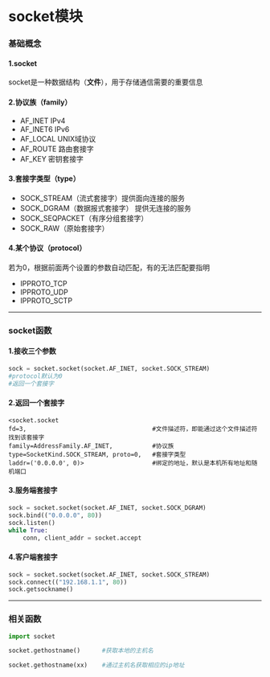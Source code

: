 # socket模块
### 基础概念
#### 1.socket
socket是一种数据结构（**文件**），用于存储通信需要的重要信息
#### 2.协议族（family）
* AF_INET    IPv4
* AF_INET6   IPv6
* AF_LOCAL   UNIX域协议
* AF_ROUTE   路由套接字
* AF_KEY     密钥套接字
#### 3.套接字类型（type）
* SOCK_STREAM（流式套接字）提供面向连接的服务
* SOCK_DGRAM（数据报式套接字） 提供无连接的服务
* SOCK_SEQPACKET（有序分组套接字）
* SOCK_RAW（原始套接字）
#### 4.某个协议（protocol）
若为0，根据前面两个设置的参数自动匹配，有的无法匹配要指明
* IPPROTO_TCP
* IPPROTO_UDP
* IPPROTO_SCTP
***
### socket函数
#### 1.接收三个参数
```python
sock = socket.socket(socket.AF_INET, socket.SOCK_STREAM)
#protocol默认为0
#返回一个套接字
```
#### 2.返回一个套接字
```shell
<socket.socket
fd=3,                                   #文件描述符，即能通过这个文件描述符找到该套接字
family=AddressFamily.AF_INET,           #协议族
type=SocketKind.SOCK_STREAM, proto=0,   #套接字类型
laddr=('0.0.0.0', 0)>                   #绑定的地址，默认是本机所有地址和随机端口
```
#### 3.服务端套接字
```python
sock = socket.socket(socket.AF_INET, socket.SOCK_DGRAM)
sock.bind(("0.0.0.0", 80))
sock.listen()
while True:
    conn, client_addr = socket.accept
```
#### 4.客户端套接字
```python
sock = socket.socket(socket.AF_INET, socket.SOCK_STREAM)
sock.connect(("192.168.1.1", 80))
sock.getsockname()
```
***
### 相关函数
```python
import socket

socket.gethostname()      #获取本地的主机名

socket.gethostname(xx)    #通过主机名获取相应的ip地址
```
